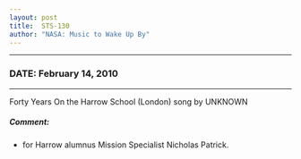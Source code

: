 ```yaml
---
layout: post
title:  STS-130
author: "NASA: Music to Wake Up By"
---
```


----
### DATE: February 14, 2010
----
Forty Years On the Harrow School (London) song by UNKNOWN

##### Comment:
* for Harrow  alumnus Mission Specialist Nicholas Patrick.

